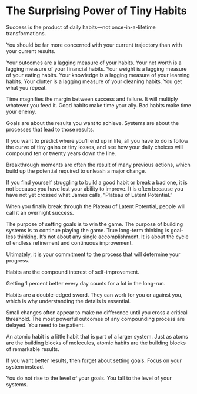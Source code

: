 # The Surprising Power of Tiny Habits
Success is the product of daily habits—not once-in-a-lifetime transformations.

You should be far more concerned with your current trajectory than with your current results.

Your outcomes are a lagging measure of your habits. Your net worth is a lagging measure of your financial habits. Your weight is a lagging measure of your eating habits. Your knowledge is a lagging measure of your learning habits. Your clutter is a lagging measure of your cleaning habits. You get what you repeat.

Time magnifies the margin between success and failure. It will multiply whatever you feed it. Good habits make time your ally. Bad habits make time your enemy.

Goals are about the results you want to achieve. Systems are about the processes that lead to those results.           

If you want to predict where you’ll end up in life, all you have to do is follow the curve of tiny gains or tiny losses, and see how your daily choices will compound ten or twenty years down the line.

Breakthrough moments are often the result of many previous actions, which build up the potential required to unleash a major change.                

If you find yourself struggling to build a good habit or break a bad one, it is not because you have lost your ability to improve. It is often because you have not yet crossed what James calls, “Plateau of Latent Potential.”

When you finally break through the Plateau of Latent Potential, people will call it an overnight success.                

The purpose of setting goals is to win the game. The purpose of building systems is to continue playing the game. True long-term thinking is goal-less thinking. It’s not about any single accomplishment. It is about the cycle of endless refinement and continuous improvement.

Ultimately, it is your commitment to the process that will determine your progress.                

Habits are the compound interest of self-improvement.

Getting 1 percent better every day counts for a lot in the long-run.

Habits are a double-edged sword. They can work for you or against you, which is why understanding the details is essential.

Small changes often appear to make no difference until you cross a critical threshold. The most powerful outcomes of any compounding process are delayed. You need to be patient.

An atomic habit is a little habit that is part of a larger system. Just as atoms are the building blocks of molecules, atomic habits are the building blocks of remarkable results.

If you want better results, then forget about setting goals. Focus on your system instead.

You do not rise to the level of your goals. You fall to the level of your systems.